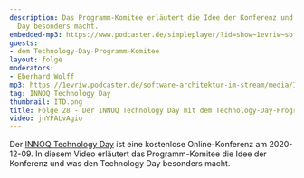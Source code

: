 ```yaml
---
description: Das Programm-Komitee erläutert die Idee der Konferenz und was den Technology
  Day besonders macht.
embedded-mp3: https://www.podcaster.de/simpleplayer/?id=show~1evriw~software-architektur-im-stream~pod-5fce72b8866c0650815247&v=1607368309
guests:
- dem Technology-Day-Programm-Komitee
layout: folge
moderators:
- Eberhard Wolff
mp3: https://1evriw.podcaster.de/software-architektur-im-stream/media/INNOQTechnologyDay.mp3
tag: INNOQ Technology Day
thumbnail: ITD.png
title: Folge 28 - Der INNOQ Technology Day mit dem Technology-Day-Programm-Komitee
video: jnYFALvAgio
---
```


Der [INNOQ Technology Day](https://technologyday.innoq.com/) ist eine
kostenlose Online-Konferenz am 2020-12-09. In diesem Video erläutert
das Programm-Komitee die Idee der Konferenz und was den Technology
Day besonders macht.

